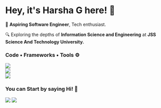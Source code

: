 <h1>Hey, it's Harsha G here! 🌟</h1>

🚀 **Aspiring Software Engineer**, Tech enthusiast. 

🔍 Exploring the depths of **Information Science and Engineering** at **JSS Science And Technology University.** 
<br/> 

<div> 
<h3>Code • Frameworks • Tools ⚙️</h3>
<img src="https://skillicons.dev/icons?i=python,c,java,cpp,cs,javascript," /><br/> 
<img src="https://skillicons.dev/icons?i=html,css,react,nextjs,django,tailwind" /><br/> 
<img src="https://skillicons.dev/icons?i=bootstrap,mysql,mongodb,vscode,vercel,aws" /><br/> 
</div> 

<div> 
<h3>You can Start by saying Hi! 👋</h3> 
<a href="mailto:harshag3106@gmail.com?subject=Your%20Subject&body=You%20can%20Start%20by%20Saying%20Hi!"><img src="https://skillicons.dev/icons?i=gmail"/></a></t>
<a href="https://www.linkedin.com/in/harsha-g-72a900292"><img src="https://skillicons.dev/icons?i=linkedin"/></a> 
</div> 
<br/> 
<br/>

